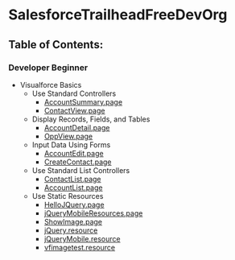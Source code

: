 # SalesforceTrailheadFreeDevOrg

## Table of Contents:

### Developer Beginner
* Visualforce Basics
  * Use Standard Controllers
    * [AccountSummary.page](/src/pages/AccountSummary.page)
    * [ContactView.page](/src/pages/ContactView.page)
  * Display Records, Fields, and Tables
    * [AccountDetail.page](/src/pages/AccountDetail.page)
    * [OppView.page](/src/pages/OppView.page)
  * Input Data Using Forms
	* [AccountEdit.page]( src/pages/AccountEdit.page)
	* [CreateContact.page](src/pages/CreateContact.page)
  * Use Standard List Controllers
  	* [ContactList.page]( src/pages/ContactList.page)
	* [AccountList.page]( src/pages/AccountList.page)
  * Use Static Resources
  	* [HelloJQuery.page]( src/pages/HelloJQuery.page)
	* [jQueryMobileResources.page]( src/pages/jQueryMobileResources.page)
	* [ShowImage.page]( src/pages/ShowImage.page)
	* [jQuery.resource]( src/staticresources/jQuery.resource)
	* [jQueryMobile.resource]( src/staticresources/jQueryMobile.resource)
	* [vfimagetest.resource]( src/staticresources/vfimagetest.resource)

